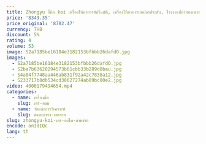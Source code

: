 ```yaml
---
title: Zhongyu ยี่ห้อ koi เครื่องให้อาหารอัตโนมัติ, เครื่องให้อาหารบ่อปลาประดับ, โรงงานปลาทองเพาะพันธุ์ผ้าใบเครื่องป้อนบ่อ
price: '8343.35'
price_original: '8782.47'
currency: THB
discount: 5%
rating: 4
volume: 53
image: S2a7185be16184e3182153bfbbb26dafdO.jpg
images:
  - S2a7185be16184e3182153bfbbb26dafdO.jpg
  - S2ba7b63620294573b61cbb33b289d8bau.jpg
  - S4a84f7748aa446ab831f92a42c7838a12.jpg
  - S233717b8db534cd38627274ab89bc80e2.jpg
video: 4000179494654.mp4
categories:
  - name: เครื่องมือ
    slug: เคร-องม
  - name: วัดและการวิเคราะห์
    slug: ดและการว-เคราะห
slug: zhongyu-koi-เคร-องให-อาหารอ
encode: onIdIQc
lang: th
---
```

  